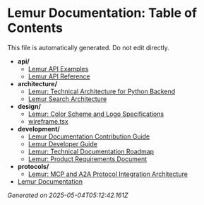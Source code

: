 # Lemur Documentation: Table of Contents

This file is automatically generated. Do not edit directly.

- **api/**
  - [Lemur API Examples](api/examples.md)
  - [Lemur API Reference](api/reference.md)
- **architecture/**
  - [Lemur: Technical Architecture for Python Backend](architecture/backend-architecture.md)
  - [Lemur Search Architecture](architecture/search-architecture.md)
- **design/**
  - [Lemur: Color Scheme and Logo Specifications](design/color-scheme.md)
  - [wireframe.tsx](design/wireframe.tsx)
- **development/**
  - [Lemur Documentation Contribution Guide](development/contribution-guide.md)
  - [Lemur Developer Guide](development/developer-guide.md)
  - [Lemur: Technical Documentation Roadmap](development/document-list.md)
  - [Lemur: Product Requirements Document](development/product-requirements.md)
- **protocols/**
  - [Lemur: MCP and A2A Protocol Integration Architecture](protocols/mcp-a2a-integration.md)
- [Lemur Documentation](index.md)

*Generated on 2025-05-04T05:12:42.161Z*
